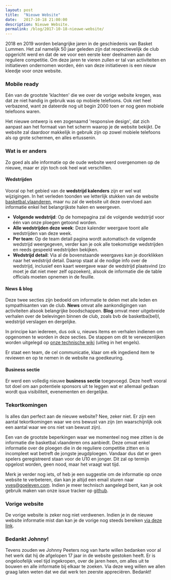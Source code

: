 ```yaml
---
layout: post
title:  "Nieuwe Website"
date:   2017-10-18 21:00:00
description: Nieuwe Website.
permalink: /blog/2017-10-18-nieuwe-website/
---
```


2018 en 2019 worden belangrijke jaren in de geschiedenis van Basket Lummen. Het zal namelijk 50 jaar geleden zijn dat respectievelijk de club opgericht werd en dat de we voor een eerste keer deelnamen aan de reguliere competitie. Om deze jaren te vieren zullen er tal van activiteiten en initiatieven ondernomen worden, één van deze initiatieven is een nieuw kleedje voor onze website.

### Mobile ready

Eén van de grootste 'klachten' die we over de vorige website kregen, was dat ze niet handig in gebruik was op mobiele telefoons. Ook niet heel verbazend, want ze dateerde nog uit begin 2000 toen er nog geen mobiele telefoons waren.

Het nieuwe ontwerp is een zogenaamd 'responsive design', dat zich aanpast aan het formaat van het scherm waarop je de website bekijkt. De website zal daardoor makkelijk in gebruik zijn op zowel mobiele telefoons als op grote schermen, en alles ertussenin.

### Wat is er anders

Zo goed als alle informatie op de oude website werd overgenomen op de nieuwe, maar er zijn toch ook heel wat verschillen.

#### Wedstrijden

Vooral op het gebied van de **wedstrijd kalenders** zijn er wel wat wijzigingen. In het verleden toonden we letterlijk stukken van de website [basketbal.vlaanderen](http://www.basketbal.vlaanderen/), maar nu zal de website uit deze overvloed aan informatie enkel het belangrijkste halen en weergeven.

* **Volgende wedstrijd**: Op de homepagina zal de volgende wedstrijd voor één van onze ploegen getoond worden.
* **Alle wedstrijden deze week**: Deze kalender weergave toont alle wedstrijden van deze week.
* **Per team**: Op de team detail pagina wordt automatisch de volgende wedstrijd weergegeven, verder kan je ook alle toekomstige wedstrijden en reeds gespeeld wedstrijden bekijken.
* **Wedstrijd detail**: Via al de bovenstaande weergaves kan je doorklikken naar het wedstrijd detail. Daarop staat al de nodige info over de wedstrijd, inclusief een kaart weergave waar de wedstrijd plaatsvind (zo moet je dat niet meer zelf opzoeken), alsook de informatie die de table officials moeten opnemen in de feuille.

#### News & blog

Deze twee secties zijn bedoeld om informatie te delen met alle leden en sympathisanten van de club. **News** omvat alle aankondigingen van activiteiten alsook belangrijke boodschappen. **Blog** omvat meer uitgebreide verhalen over de belevingen binnen de club, zoals bvb de basketba(bel)l, wedstrijd verslagen en dergelijke.

In principe kan iedereen, dus ook u, nieuws items en verhalen indienen om opgenomen te worden in deze secties. De stappen om dit te verwezenlijken worden uitgelegd op [onze technische wiki](https://github.com/yvesgoeleven/BasketLummen/wiki) (uitleg in het engels).

Er staat een team, de cel communicatie, klaar om elk ingediend item te reviewen en op te nemen in de website na goedkeuring.

#### Business sectie

Er werd een volledig nieuwe **business sectie** toegevoegd. Deze heeft vooral tot doel om aan potentiele sponsors uit te leggen wat er allemaal gedaan wordt qua visibiliteit, evenementen en dergelijke.

### Tekortkomingen

Is alles dan perfect aan de nieuwe website? Nee, zeker niet. Er zijn een aantal tekortkomingen waar we ons bewust van zijn (en waarschijnlijk ook een aantal waar we ons niet van bewust zijn).

Een van de grootste beperkingen waar we momenteel nog mee zitten is de informatie die basketbal.vlaanderen ons aanbiedt. Deze omvat enkel informatie over de ploegen die in de reguliere competitie zitten en is incompleet wat betreft de jongste jeugdploegen. Vandaar dus dat er geen spelers geregistreerd staan voor de U10 en jonger. Dit zal op termijn opgelost worden, geen nood, maar het vraagt wat tijd.

Merk je verder nog iets, of heb je een suggestie om de informatie op onze website te verbeteren, dan kan je altijd een email sturen naar [yves@goeleven.com](mailto://yves@goeleven.com). Indien je meer technisch aangelegd bent, kan je ook gebruik maken van onze issue tracker op [github](https://github.com/yvesgoeleven/BasketLummen/issues).

### Vorige website

De vorige website is zeker nog niet verdwenen. Indien je in de nieuwe website informatie mist dan kan je de vorige nog steeds bereiken [via deze link](/b/).

### Bedankt Johnny!

Tevens zouden we Johnny Peeters nog van harte willen bedanken voor al het werk dat hij de afgelopen 17 jaar in de website gestoken heeft. Er is ongeloofelijk veel tijd ingekropen, over de jaren heen, om alles uit te bouwen en alle informatie bij elkaar te zoeken. Via deze weg willen we allen graag laten weten dat we dat werk ten zeerste appreciëren. Bedankt!



